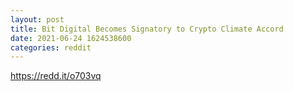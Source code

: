 ```yaml
--- 
layout: post 
title: Bit Digital Becomes Signatory to Crypto Climate Accord 
date: 2021-06-24 1624538600 
categories: reddit 
--- 
```

https://redd.it/o703vq